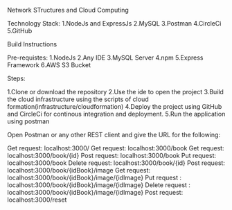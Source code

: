Network STructures and Cloud Computing


Technology Stack:
1.NodeJs and ExpressJs
2.MySQL
3.Postman
4.CircleCi
5.GitHub

Build Instructions

Pre-requistes:
1.NodeJs
2.Any IDE
3.MySQL Server
4.npm
5.Express Framework
6.AWS S3 Bucket

Steps:

1.Clone or download the repository
2.Use the ide to open the project
3.Build the cloud infrastructure using the scripts of cloud formation(infrastructure/cloudformation)
4.Deploy the project using GitHub and CircleCi for continous integration and deployment.
5.Run the application using postman


Open Postman or any other REST client and give the URL for the following:

Get request: localhost:3000/
Get request: localhost:3000/book
Get request: localhost:3000/book/{id}
Post request: localhost:3000/book
Put request: localhost:3000/book
Delete request: localhost:3000/book/{id}
Post request: localhost:3000/book/{idBook}/image
Get request: localhost:3000/book/{idBook}/image/{idImage}
Put request : localhost:3000/book/{idBook}/image/{idImage}
Delete request : localhost:3000/book/{idBook}/image/{idImage}
Post request: localhost:3000/reset

